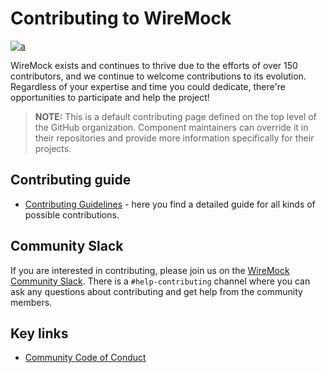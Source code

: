 # Contributing to WireMock

[![a](https://img.shields.io/badge/slack-Join%20us-brightgreen?style=flat&logo=slack)](http://slack.wiremock.org/)

WireMock exists and continues to thrive due to the efforts of over 150 contributors,
and we continue to welcome contributions to its evolution.
Regardless of your expertise and time you could dedicate,
there're opportunities to participate and help the project!

> **NOTE:** This is a default contributing page defined on the top level of the GitHub organization.
> Component maintainers can override it in their repositories and provide more information specifically for their projects.

## Contributing guide

- [Contributing Guidelines](https://github.com/wiremock/community/tree/main/contributing) - here you find a detailed guide for all kinds of possible contributions.

## Community Slack

If you are interested in contributing, please join us on the [WireMock Community Slack](http://slack.wiremock.org/).
There is a `#help-contributing` channel where you can ask any questions about contributing and get help from the community members.

## Key links

- [Community Code of Conduct](https://github.com/wiremock/.github/blob/main/CODE_OF_CONDUCT.md)

